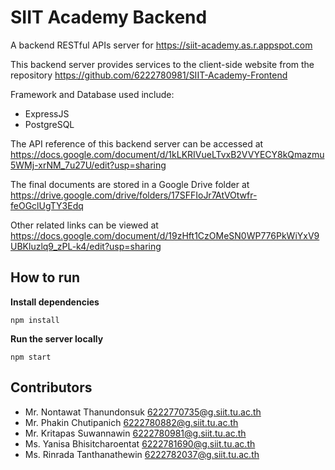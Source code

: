 # SIIT Academy Backend

A backend RESTful APIs server for https://siit-academy.as.r.appspot.com

This backend server provides services to the client-side website from the repository https://github.com/6222780981/SIIT-Academy-Frontend

Framework and Database used include:

- ExpressJS
- PostgreSQL

The API reference of this backend server can be accessed at https://docs.google.com/document/d/1kLKRIVueLTvxB2VVYECY8kQmazmu5WMj-xrNM_7u27U/edit?usp=sharing

The final documents are stored in a Google Drive folder at https://drive.google.com/drive/folders/17SFFIoJr7AtVOtwfr-feOGclUgTY3Edq

Other related links can be viewed at https://docs.google.com/document/d/19zHft1CzOMeSN0WP776PkWiYxV9UBKluzlq9_zPL-k4/edit?usp=sharing

## How to run

**Install dependencies**
```
npm install
```

**Run the server locally**
```
npm start
```

## Contributors

- Mr. Nontawat Thanundonsuk 6222770735@g.siit.tu.ac.th
- Mr. Phakin Chutipanich 6222780882@g.siit.tu.ac.th
- Mr. Kritapas Suwannawin 6222780981@g.siit.tu.ac.th
- Ms. Yanisa Bhisitcharoentat 6222781690@g.siit.tu.ac.th
- Ms. Rinrada Tanthanathewin 6222782037@g.siit.tu.ac.th
